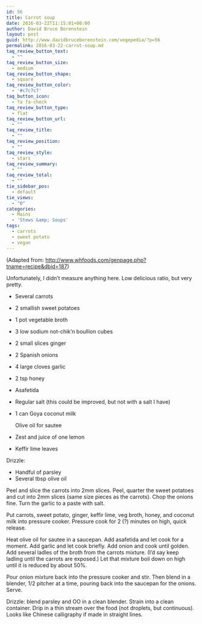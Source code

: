 ```yaml
---
id: 56
title: Carrot soup
date: 2016-03-22T11:15:01+00:00
author: David Bruce Borenstein
layout: post
guid: http://www.davidbruceborenstein.com/vegepedia/?p=56
permalink: 2016-03-22-carrot-soup.md
taq_review_button_text:
  - ""
taq_review_button_size:
  - medium
taq_review_button_shape:
  - square
taq_review_button_color:
  - '#c7c7c7'
taq_button_icon:
  - fa fa-check
taq_review_button_type:
  - flat
taq_review_button_url:
  - ""
taq_review_title:
  - ""
taq_review_position:
  - ""
taq_review_style:
  - stars
taq_review_summary:
  - ""
taq_review_total:
  - ""
tie_sidebar_pos:
  - default
tie_views:
  - "0"
categories:
  - Mains
  - 'Stews &amp; Soups'
tags:
  - carrots
  - sweet potato
  - vegan
---
```

(Adapted from: <http://www.whfoods.com/genpage.php?tname=recipe&dbid=187>)

Unfortunately, I didn&#8217;t measure anything here. Low delicious ratio, but very pretty.

  * Several carrots
  * 2 smallish sweet potatoes
  * 1 pot vegetable broth
  * 3 low sodium not-chik&#8217;n boullion cubes
  * 2 small slices ginger
  * 2 Spanish onions
  * 4 large cloves garlic
  * 2 tsp honey
  * Asafetida
  * Regular salt (this could be improved, but not with a salt I have)
  * 1 can Goya coconut milk
  
    Olive oil for sautee
  * Zest and juice of one lemon
  * Keffir lime leaves

Drizzle:

  * Handful of parsley
  * Several tbsp olive oil

Peel and slice the carrots into 2mm slices. Peel, quarter the sweet potatoes and cut into 2mm slices (same size pieces as the carrots). Chop the onions fine. Turn the garlic to a paste with salt.

Put carrots, sweet potato, ginger, keffir lime, veg broth, honey, and coconut milk into pressure cooker. Pressure cook for 2 (?) minutes on high, quick release.

Heat olive oil for sautee in a saucepan. Add asafetida and let cook for a moment. Add garlic and let cook briefly. Add onion and cook until golden. Add several ladles of the broth from the carrots mixture. (I&#8217;d say keep ladling until the carrots are exposed.) Let that mixture boil down on high until it is reduced by about 50%.

Pour onion mixture back into the pressure cooker and stir. Then blend in a blender, 1/2 pitcher at a time, pouring back into the saucepan for the onions. Serve.

Drizzle: blend parsley and OO in a clean blender. Strain into a clean container. Drip in a thin stream over the food (not droplets, but continuous). Looks like Chinese calligraphy if made in straight lines.